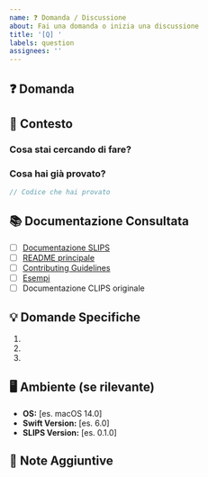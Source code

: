 ```yaml
---
name: ❓ Domanda / Discussione
about: Fai una domanda o inizia una discussione
title: '[Q] '
labels: question
assignees: ''
---
```


## ❓ Domanda

<!-- Fai la tua domanda in modo chiaro e conciso -->

## 🎯 Contesto

<!-- Fornisci contesto per la tua domanda -->

### Cosa stai cercando di fare?

<!-- Descrivi l'obiettivo che stai cercando di raggiungere -->

### Cosa hai già provato?

<!-- Cosa hai già tentato? -->

```swift
// Codice che hai provato
```

## 📚 Documentazione Consultata

<!-- Indica quale documentazione hai già consultato -->

- [ ] [Documentazione SLIPS](https://gpicchiarelli.github.io/SLIPS/)
- [ ] [README principale](https://github.com/gpicchiarelli/SLIPS/blob/main/README.md)
- [ ] [Contributing Guidelines](https://github.com/gpicchiarelli/SLIPS/blob/main/CONTRIBUTING.md)
- [ ] [Esempi](https://gpicchiarelli.github.io/SLIPS/it/examples.html)
- [ ] Documentazione CLIPS originale

## 💡 Domande Specifiche

<!-- Elenca le tue domande specifiche -->

1. 
2. 
3. 

## 🖥️ Ambiente (se rilevante)

- **OS:** [es. macOS 14.0]
- **Swift Version:** [es. 6.0]
- **SLIPS Version:** [es. 0.1.0]

## 📝 Note Aggiuntive

<!-- Qualsiasi altra informazione che potrebbe essere utile -->

